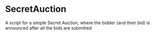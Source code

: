 # SecretAuction
A script for a simple Secret Auction, where the bidder (and their bid) is announced after all the bids are submitted

